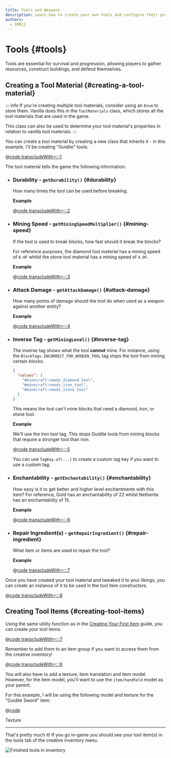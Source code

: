 ```yaml
---
title: Tools and Weapons
description: Learn how to create your own tools and configure their properties.
authors:
  - IMB11
---
```


# Tools {#tools}

Tools are essential for survival and progression, allowing players to gather resources, construct buildings, and defend themselves.

## Creating a Tool Material {#creating-a-tool-material}

::: info
If you're creating multiple tool materials, consider using an `Enum` to store them. Vanilla does this in the `ToolMaterials` class, which stores all the tool materials that are used in the game.

This class can also be used to determine your tool material's properties in relation to vanilla tool materials.
:::

You can create a tool material by creating a new class that inherits it - in this example, I'll be creating "Guidite" tools:

@[code transcludeWith=:::1](@/reference/latest/src/main/java/com/example/docs/item/tool/GuiditeMaterial.java)

The tool material tells the game the following information:

- ### Durability - `getDurability()` {#durability}

  How many times the tool can be used before breaking.

  **Example**

  @[code transcludeWith=:::2](@/reference/latest/src/main/java/com/example/docs/item/tool/GuiditeMaterial.java)

- ### Mining Speed - `getMiningSpeedMultiplier()` {#mining-speed}

    If the tool is used to break blocks, how fast should it break the blocks?

    For reference purposes, the diamond tool material has a mining speed of `8.0F` whilst the stone tool material has a mining speed of `4.0F`.

    **Example**

    @[code transcludeWith=:::3](@/reference/latest/src/main/java/com/example/docs/item/tool/GuiditeMaterial.java)

- ### Attack Damage - `getAttackDamage()` {#attack-damage}

    How many points of damage should the tool do when used as a weapon against another entity?

    **Example**

    @[code transcludeWith=:::4](@/reference/latest/src/main/java/com/example/docs/item/tool/GuiditeMaterial.java)

- ### Inverse Tag - `getMiningLevel()` {#inverse-tag}

    The inverse tag shows what the tool _**cannot**_ mine. For instance, using the `BlockTags.INCORRECT_FOR_WOODEN_TOOL` tag stops the tool from mining certain blocks:

    ```json
    {
      "values": [
        "#minecraft:needs_diamond_tool",
        "#minecraft:needs_iron_tool",
        "#minecraft:needs_stone_tool"
      ]
    }
    ```

    This means the tool can't mine blocks that need a diamond, iron, or stone tool.

    **Example**

    We'll use the iron tool tag. This stops Guidite tools from mining blocks that require a stronger tool than iron.

    @[code transcludeWith=:::5](@/reference/latest/src/main/java/com/example/docs/item/tool/GuiditeMaterial.java)

    You can use `TagKey.of(...)` to create a custom tag key if you want to use a custom tag.

- ### Enchantability - `getEnchantability()` {#enchantability}

    How easy is it to get better and higher level enchantments with this item? For reference, Gold has an enchantability of 22 whilst Netherite has an enchantability of 15.

    **Example**

    @[code transcludeWith=:::6](@/reference/latest/src/main/java/com/example/docs/item/tool/GuiditeMaterial.java)

- ### Repair Ingredient(s) - `getRepairIngredient()` {#repair-ingredient}

    What item or items are used to repair the tool?

    **Example**

    @[code transcludeWith=:::7](@/reference/latest/src/main/java/com/example/docs/item/tool/GuiditeMaterial.java)

Once you have created your tool material and tweaked it to your likings, you can create an instance of it to be used in the tool item constructors.

@[code transcludeWith=:::8](@/reference/latest/src/main/java/com/example/docs/item/tool/GuiditeMaterial.java)

## Creating Tool Items {#creating-tool-items}

Using the same utility function as in the [Creating Your First Item](./first-item) guide, you can create your tool items:

@[code transcludeWith=:::7](@/reference/latest/src/main/java/com/example/docs/item/ModItems.java)

Remember to add them to an item group if you want to access them from the creative inventory!

@[code transcludeWith=:::8](@/reference/latest/src/main/java/com/example/docs/item/ModItems.java)

You will also have to add a texture, item translation and item model. However, for the item model, you'll want to use the `item/handheld` model as your parent.

For this example, I will be using the following model and texture for the "Guidite Sword" item:

@[code](@/reference/latest/src/main/resources/assets/fabric-docs-reference/models/item/guidite_sword.json)

<DownloadEntry visualURL="/assets/develop/items/tools_0.png" downloadURL="/assets/develop/items/tools_0_small.png">Texture</DownloadEntry>

---

That's pretty much it! If you go in-game you should see your tool item(s) in the tools tab of the creative inventory menu.

![Finished tools in inventory](/assets/develop/items/tools_1.png)
